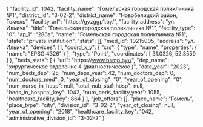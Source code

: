 {
    "facility_id": 1042,
    "facility_name": "Гомельская городская поликлиника №1",
    "district_id": "3-02-2",
    "district_name": "Новобелицкий район, Гомель",
    "facility_url": "https:\/\/gyzggp1.by\/",
    "facility_address": "ул. Ильича",
    "title": "Гомельская городская поликлиника №1",
    "facility_type": "0",
    "ap_1": "286а",
    "name": "Гомельская городская поликлиника №1",
    "state": "private institution",
    "stats": [],
    "med_id": 10215005,
    "address": "ул. Ильича",
    "devices": [],
    "coord_x_y": {
        "crs": {
            "type": "name",
            "properties": {
                "name": "EPSG:4326"
            }
        },
        "type": "Point",
        "coordinates": [
            31.0326,
            52.3559
        ]
    },
    "beds_stats": [
        {
            "url": "https:\/\/www.bsmp.by\/",
            "dep_name": "хирургическое отделение 4 (диагностическое )",
            "date_year": "2023",
            "num_beds_dep": 25,
            "num_deps_year": 42,
            "num_doctors_dep": 0,
            "num_doctors_med": 0,
            "year_of_closing": "0",
            "year_of_opening": "0",
            "num_nurse_in_hosp": null,
            "total_nub_staf_hosp": null,
            "beds_in_hospital_key": 1042,
            "num_beds_facility_year": 1055,
            "healthcare_facility_key": 864
        }
    ],
    "job_offers": [],
    "place_name": "Гомель",
    "place_type": "city",
    "division_id": "3-02-2",
    "year_of_closing": null,
    "year_of_opening": "2018",
    "healthcare_facility_key": 1042,
    "administrative_division_id": "3-02-2"
}